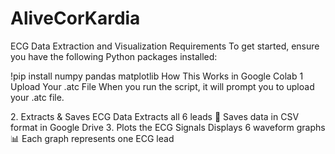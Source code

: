 # AliveCorKardia
 ECG Data Extraction and Visualization
Requirements
To get started, ensure you have the following Python packages installed:

!pip install numpy pandas matplotlib
How This Works in Google Colab
1 Upload Your .atc File
When you run the script, it will prompt you to upload your .atc file.

2️. Extracts & Saves ECG Data
Extracts all 6 leads 📡
Saves data in CSV format in Google Drive
3️. Plots the ECG Signals
Displays 6 waveform graphs 📊
Each graph represents one ECG lead
